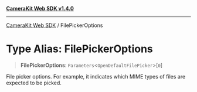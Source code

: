 [**CameraKit Web SDK v1.4.0**](../README.md)

***

[CameraKit Web SDK](../globals.md) / FilePickerOptions

# Type Alias: FilePickerOptions

> **FilePickerOptions**: `Parameters`\<`OpenDefaultFilePicker`\>\[`0`\]

File picker options. For example, it indicates which MIME types of files are expected to be picked.
